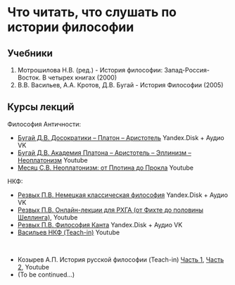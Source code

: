 # Что читать, что слушать по истории философии
## Учебники

1. Мотрошилова Н.В. (ред.) - История философии: Запад-Россия-Восток. В четырех книгах (2000)
2. В.В. Васильев, А.А. Кротов, Д.В. Бугай - История Философии (2005)

## Курсы лекций

Философия Античности:

*   [Бугай Д.В. Досократики – Платон – Аристотель](https://vk.com/wall-201515597_379) Yandex.Disk + Аудио VK
*   [Бугай Д.В. Академия Платона – Аристотель – Эллинизм – Неоплатонизм](https://www.youtube.com/playlist?list=PLcsjsqLLSfNAGF8trDL5rg1plyoFEZHwY) Youtube
*   [Месяц С.В. Неоплатонизм: от Плотина до Прокла](https://www.youtube.com/playlist?list=PLjRdPAc7-AcI92eQYjOcU_Lc1xQmoVmMI) Youtube

НКФ:

*   [Резвых П.В. Немецкая классическая философия](https://vk.com/wall-201515597_15) Yandex.Disk + Аудио VK
*   [Резвых П.В. Онлайн-лекции для РХГА (от Фихте до половины Шеллинга)](https://www.youtube.com/playlist?list=PLp8inyhIa81BnIh534jBdPD1_c_yl93Tv), Youtube
*   [Резвых П.В. Философия Канта](https://vk.com/wall-201515597_84) Yandex.Disk + Аудио VK
*   [Васильев НКФ (Teach-in)](https://www.youtube.com/playlist?list=PLcsjsqLLSfNAhxK1YOQThJTrhJtmZwKnM) Youtube

 <br>

*   Козырев А.П. История русской философии (Teach-in) [Часть 1](https://www.youtube.com/playlist?list=PLcsjsqLLSfNBav1vdFJt0iGLw8_X8_bhY), [Часть 2](https://www.youtube.com/playlist?list=PLcsjsqLLSfNAinwsjaJvZXBKVFEWrpIoD), Youtube
*   (To be continued...)

</main>

</div>
